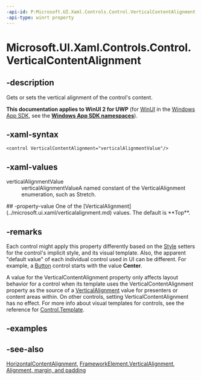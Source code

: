 ```yaml
---
-api-id: P:Microsoft.UI.Xaml.Controls.Control.VerticalContentAlignment
-api-type: winrt property
---
```


<!-- Property syntax
public Windows.UI.Xaml.VerticalAlignment VerticalContentAlignment { get;  set; }
-->

# Microsoft.UI.Xaml.Controls.Control.VerticalContentAlignment

## -description
Gets or sets the vertical alignment of the control's content.

**This documentation applies to WinUI 2 for UWP** (for [WinUI](/windows/apps/winui/winui3/) in the [Windows App SDK](/windows/apps/windows-app-sdk/), see the **[Windows App SDK namespaces](/windows/windows-app-sdk/api/winrt/)**).

## -xaml-syntax
```xaml
<control VerticalContentAlignment="verticalAlignmentValue"/>
```


## -xaml-values
<dl><dt>verticalAlignmentValue</dt><dd>verticalAlignmentValueA named constant of the VerticalAlignment enumeration, such as Stretch.</dd>
</dl>
## -property-value
One of the [VerticalAlignment](../microsoft.ui.xaml/verticalalignment.md) values. The default is **Top**.

## -remarks
Each control might apply this property differently based on the [Style](../microsoft.ui.xaml/style.md) setters for the control's implicit style, and its visual template. Also, the apparent "default value" of each individual control used in UI can be different. For example, a [Button](button.md) control starts with the value **Center**.

A value for the VerticalContentAlignment property only affects layout behavior for a control when its template uses the VerticalContentAlignment property as the source of a [VerticalAlignment](../microsoft.ui.xaml/frameworkelement_verticalalignment.md) value for presenters or content areas within. On other controls, setting VerticalContentAlignment has no effect. For more info about visual templates for controls, see the reference for [Control.Template](control_template.md).
<!--link to TBW Styles and Templates overview-->

## -examples

## -see-also
[HorizontalContentAlignment](control_horizontalcontentalignment.md), [FrameworkElement.VerticalAlignment](../microsoft.ui.xaml/frameworkelement_verticalalignment.md), [Alignment, margin, and padding](/windows/uwp/layout/alignment-margin-padding)
